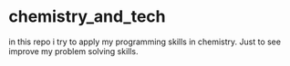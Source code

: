 # chemistry_and_tech
in this repo i try to apply my programming skills in chemistry. Just to see improve my problem solving skills.
